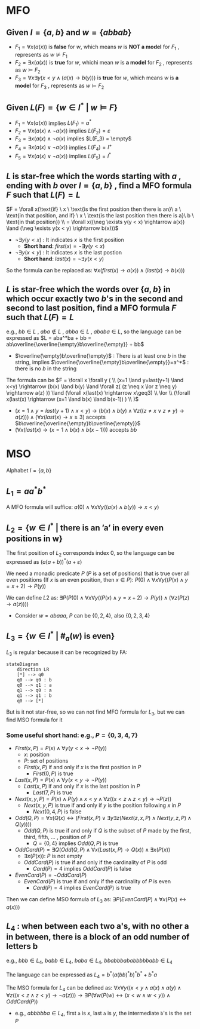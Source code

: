 # MFO

## Given $I = \{a, b\}$ and $w = \{abbab\}$

* $F_1 = \forall x (a(x))$ is **false** for $w$, which means $w$ is **NOT a model** for $F_1$ , represents as $w \not\models F_1$
* $F_2 = \exists x(a(x))$ is **true** for $w$, whichi mean $w$ is **a model** for $F_2$ , represents as $w \models F_2$
* $F_3 = \forall x \exists y(x < y \land (a(x) \rightarrow b(y)))$ is **true** for $w$, which means $w$ is **a model** for $F_3$ , represents as $w \models F_2$



## Given $L(F) = \{w \in I^* \ | \ w \models F\}$

* $F_1 = \forall x(a(x))$ implies $L(F_1) = a^*$
* $F_2 = \forall x(a(x) \land \neg a(x))$ implies $L(F_2) = \varepsilon$
* $F_3 = \exists x(a(x) \land \neg a(x)$ implies $L(F_3) = \empty$
* $F_4 = \exists x(a(x) \lor \neg a(x))$ implies $L(F_4) = I^+$
* $F_5 = \forall x(a(x) \lor \neg a(x))$ implies $L(F_5) = I^*$



## $L$ is star-free which the words starting with $a$ , ending with $b$ over $I=\{a, b\}$ , find a MFO formula $F$ such that $L(F)=L$

$F = \forall x(\text{if} \ x \ \text{is the first position then there is an}\ a \ \text{in that position, and if} \ x \ \text{is the last position then there is a}\ b \ \text{in that position}) \\ = \forall x((\neg \exists y(y < x) \rightarrow a(x)) \land (\neg \exists y(x < y) \rightarrow b(x)))$

* $\neg \exists y(y < x)$ : It indicates $x$ is the first position
	* **Short hand**: $first(x) = \neg \exists y(y < x)$
* $\neg \exists y(x < y)$ : It indicates $x$ is the last postion
	* **Short hand**: $last(x) = \neg \exists y(x < y)$

So the formula can be replaced as: $\forall x(first(x) \rightarrow a(x)) \land (last(x) \rightarrow b(x)))$



## $L$ is star-free which the words over $\{a, b\}$ in which occur exactly two $b$'s in the second and second to last position, find a MFO formula $F$ such that $L(F)=L$

e.g., $bb \in L$ , $aba \not\in L$ , $abba \in L$ , $ababa \in L$, so the language can be expressed as $L = aba^*ba + bb = ab\overline{\overline{\empty}b\overline{\empty}} + bb$

* $\overline{\empty}b\overline{\empty}$ : There is at least one $b$ in the string, implies $\overline{\overline{\empty}b\overline{\empty}}=a^*$ : there is no $b$ in the string

The formula can be $F = \forall x \forall y ( \\ (x=1 \land y=last(y+1) \land x<y) \rightarrow (b(x) \land b(y) \land \forall z( (z \neq x \lor z \neq y) \rightarrow a(z) )) \land (\forall x(last(x) \rightarrow x\geq3) \\ \lor \\ (\forall x(last(x) \rightarrow (x=1 \land b(x) \land b(x-1)) ) \\ )$



* $(x=1 \land y=last(y+1) \land x<y) \rightarrow (b(x) \land b(y) \land \forall z( (z \neq x \lor z \neq y) \rightarrow a(z) )) \land (\forall x(last(x) \rightarrow x\geq3)$ accepts $b\overline{\overline{\empty}b\overline{\empty}}$
* $(\forall x(last(x) \rightarrow (x=1 \land b(x) \land b(x-1)) )$ accepts $bb$



# MSO

Alphabet $I = \{a, b\}$ 

## $L_1 = a a^*b^*$

A MFO formula will suffice: $a(0) \land \forall x \forall y((a(x) \land b(y)) \rightarrow x < y)$



## $L_2 = \{w \in I^* \ | \ \text{there is an 'a' in every even positions in w}\}$

The first position of $L_2$ corresponds index 0, so the language can be expressed as $(a(a+b))^*(a+\varepsilon)$

We need a monadic predicate $P$ ($P$ is a set of positions) that is true over all even positions (If $x$ is an even position, then $x \in P$): $P(0) \land \forall x \forall y ((P(x) \land y = x + 2) \rightarrow P(y))$

We can define $L2$ as: $\exists P(P(0) \land \forall x \forall y ((P(x) \land y = x + 2) \rightarrow P(y)) \land (\forall z (P(z) \rightarrow a(z))))$

* Consider $w = abaaa$, $P$ can be $\{0,2,4\}$, also $\{0,2,3,4\}$



## $L_3 = \{w \in I^* \ | \ \#_a(w) \ \text{is even}\}$

$L_3$ is regular because it can be recognized by FA:

```mermaid
stateDiagram
	direction LR
	[*] --> q0
	q0 --> q0 : b
	q0 --> q1 : a
	q1 --> q0 : a
	q1 --> q1 : b
	q0 --> [*]
```

But is it not star-free, so we can not find MFO formula for $L_3$, but we can find MSO formula for it



### **Some useful short hand**: e.g., $P = \{0,3,4,7\}$

* $First(x, P) = P(x) \land \forall y (y < x \rightarrow \neg P(y))$
	* $x$: position
	* $P$: set of positions
	* $First(x, P)$ if and only if $x$ is the first position in $P$
		* $First(0,P)$ is true
* $Last(x, P) = P(x) \land \forall y (x < y \rightarrow \neg P(y))$
	* $Last(x, P)$ if and only if $x$ is the last position in $P$
		* $Last(7,P)$ is true
* $Next(x, y, P) = P(x) \land P(y) \land x < y \land \forall z ((x < z \land z < y) \rightarrow \neg P(z))$
	* $Next(x, y, P)$ is true if and only if $y$ is the position following $x$ in $P$
		* $Next(0,4,P)$ is false
* $Odd(Q, P) = \forall x (Q(x) \leftrightarrow (First(x,P) \lor \exists y \exists z (Next(z,x,P) \land Next(y,z,P) \land Q(y))))$
	* $Odd(Q, P)$ is true if and only if $Q$ is the subset of $P$ made by the first, third, fifth, ... , position of $P$
		* $Q = \{0,4\}$ implies $Odd(Q, P)$ is true
* $OddCard(P) = \exists Q (Odd(Q, P) \land \forall x (Last(x,P) \rightarrow Q(x)) \land \exists x(P(x))$
	* $\exists x(P(x))$: $P$ is not empty
	* $OddCard(P)$ is true if and only if the cardinality of $P$ is odd
		* $Card(P) = 4$ implies $OddCard(P)$ is false
* $EvenCard(P) = \neg OddCard(P)$
	* $EvenCard(P)$ is true if and only if the cardinality of $P$ is even
		* $Card(P) = 4$ implies $EvenCard(P)$ is true



Then we can define MSO formula of $L_3$ as: $\exists P(EvenCard(P) \land \forall x (P(x) \leftrightarrow a(x)))$



## $L_4$ : when between each two a's, with no other a in between, there is a block of an odd number of letters b

e.g., $bbb \in L_4$, $babb \in L_4$, $baba \in L_4$, $bbabbbababbbbbabb \in L_4$

The language can be expressed as $L_4 = b^*(a(bb)^*b)^*b^* + b^*a$

The MSO formula for $L_4$ can be defined as: $\forall x \forall y((x < y \land a(x) \land a(y) \land \forall z ((x < z \land z < y) \rightarrow \neg a(z))) \rightarrow \exists P(\forall w(P(w) \leftrightarrow (x < w \land w < y)) \land OddCard(P) )$

* e.g., $abbbbba \in L_4$, first `a` is $x$, last `a` is $y$, the intermediate `b`'s is the set $P$
